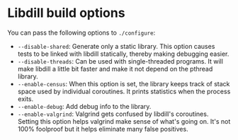 # Libdill build options

You can pass the following options to `./configure`:

* `--disable-shared`: Generate only a static library. This option causes tests to be linked with libdill statically, thereby making debugging easier.
* `--disable-threads`: Can be used with single-threaded programs. It will make libdill a little bit faster and make it not depend on the pthread library.
* `--enable-census`: When this option is set, the library keeps track of stack space used by individual coroutines. It prints statistics when the process exits.
* `--enable-debug`: Add debug info to the library.
* `--enable-valgrind`: Valgrind gets confused by libdill's coroutines. Setting this option helps valgrind make sense of what's going on. It's not 100% foolproof but it helps eliminate many false positives.
